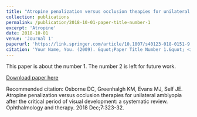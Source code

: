 ```yaml
---
title: "Atropine penalization versus occlusion theapies for unilateral amblyopia after the critical period of visual development: A systematic review"
collection: publications
permalink: /publication/2018-10-01-paper-title-number-1
excerpt: 'Atropine'
date: 2018-10-01
venue: 'Journal 1'
paperurl: 'https://link.springer.com/article/10.1007/s40123-018-0151-9'
citation: 'Your Name, You. (2009). &quot;Paper Title Number 1.&quot; <i>Journal 1</i>. 1(1).'
---
```

This paper is about the number 1. The number 2 is left for future work.

[Download paper here](https://link.springer.com/article/10.1007/s40123-018-0151-9)

Recommended citation: Osborne DC, Greenhalgh KM, Evans MJ, Self JE. Atropine penalization versus occlusion therapies for unilateral amblyopia after the critical period of visual development: a systematic review. Ophthalmology and therapy. 2018 Dec;7:323-32.